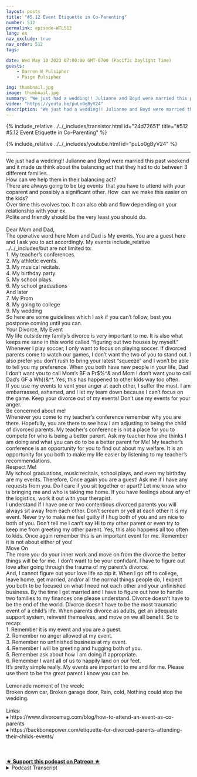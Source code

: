 ```yaml
---
layout: posts
title: "#5.12 Event Etiquette in Co-Parenting"
number: 512
permalink: episode-WTL512
lang: en
nav_exclude: true
nav_order: 512
tags:

date: Wed May 10 2023 07:00:00 GMT-0700 (Pacific Daylight Time)
guests:
    - Darren W Pulsipher
    - Paige Pulsipher

img: thumbnail.jpg
image: thumbnail.jpg
summary: "We just had a wedding!! Julianne and Boyd were married this past weekend and it made us think about the balancing act that they had to do between 3 different families. How can we help them in their balancing act? There are always going to be big events  that you have to attend with your coparent and possibly a significant other. How  can we make this easier on the kids?Over time this evolves too. It can also ebb and flow depending on your relationship with your ex.Polite and friendly should be the very least you should do. Dear Mom and Dad,The operative word here Mom and Dad is My events. You are a guest here and I ask you to act accordingly. My events include_relative ../../_includes/but are not limited to:1. My teacher’s conferences.2. My athletic events.3. My musical recitals.4. My birthday party.5. My school plays.6. My school graduationsAnd later7. My Prom8. My going to college9. My weddingSo here are some guidelines which I ask if you can’t follow, best you postpone coming until you can.Your Divorce, My EventMy life outside my family’s divorce is very important to me. It is also what keeps me sane in this world called “figuring out two houses by myself.” Whenever I play soccer, I only want to focus on playing soccer. If divorced parents come to watch our games, I don’t want the two of you to stand out. I also prefer you don’t rush to bring your latest “squeeze” and I won’t be able to tell you my preference. When you both have new people in your life, Dad I don’t want you to call Mom’s BF a Pr$%^& and Mom I don’t want you to call Dad’s GF a Wh)(&^*. Yes, this has happened to other kids way too often.If you use my events to vent your anger at each other, I suffer the most. I am embarrassed, ashamed, and I let my team down because I can’t focus on the game. Keep your divorce out of my events! Don’t use my events for your anger.Be concerned about me!Whenever you come to my teacher’s conference remember why you are there. Hopefully, you are there to see how I am adjusting to being the child of divorced parents. My teacher’s conference is not a place for you to compete for who is being a better parent. Ask my teacher how she thinks I am doing and what you can do to be a better parent for Me! My teacher’s conference is an opportunity for you to find out about my welfare. It is an opportunity for you both to make my life easier by listening to my teacher’s recommendations.Respect Me!My school graduations, music recitals, school plays, and even my birthday are my events. Therefore, Once again you are a guest! Ask me if I have any requests from you. Do I care if you sit together or apart? Let me know who is bringing me and who is taking me home. If you have feelings about any of the logistics, work it out with your therapist.I understand if I have one or two contentious divorced parents you will always sit away from each other. Don’t scream or yell at each other it is my event. Never try to make me feel guilty if I hug both of you and am nice to both of you. Don’t tell me I can’t say Hi to my other parent or even try to keep me from greeting my other parent. Yes, this also happens all too often to kids. Once again remember this is an important event for me. Remember it is not about either of you!Move OnThe more you do your inner work and move on from the divorce the better things will be for me. I don’t want to be your confidant. I have to figure out love after going through the trauma of my parent’s divorce.And, I cannot figure out your love life so zip it. When I go off to college, leave home, get married, and/or all the normal things people do, I expect you both to be focused on what I need not each other and your unfinished business. By the time I get married and I have to figure out how to handle two families to my finances one please understand. Divorce doesn’t have to be the end of the world. Divorce doesn’t have to be the most traumatic event of a child’s life. When parents divorce as adults, get an adequate support system, reinvent themselves, and move on we all benefit. So to recap:1. Remember it is my event and you are a guest.2. Remember no anger allowed at my event.3. Remember no unfinished business at my event.4. Remember I will be greeting and hugging both of you.5. Remember ask about how I am doing if appropriate.6. Remember I want all of us to happily land on our feet.It’s pretty simple really. My events are important to me and for me. Please use them to be the great parent I know you can be.Lemonade moment of the week:Broken down car, Broken garage door, Rain, cold, Nothing could stop the wedding.Links:⦁ https://www.divorcemag.com/blog/how-to-attend-an-event-as-co-parents⦁ https://backbonepower.com/etiquette-for-divorced-parents-attending-their-childs-events/"
video: "https://youtu.be/puLo0gByV24"
description: "We just had a wedding!! Julianne and Boyd were married this past weekend and it made us think about the balancing act that they had to do between 3 different families. How can we help them in their balancing act? There are always going to be big events  that you have to attend with your coparent and possibly a significant other. How  can we make this easier on the kids?Over time this evolves too. It can also ebb and flow depending on your relationship with your ex.Polite and friendly should be the very least you should do. Dear Mom and Dad,The operative word here Mom and Dad is My events. You are a guest here and I ask you to act accordingly. My events include_relative ../../_includes/but are not limited to:1. My teacher’s conferences.2. My athletic events.3. My musical recitals.4. My birthday party.5. My school plays.6. My school graduationsAnd later7. My Prom8. My going to college9. My weddingSo here are some guidelines which I ask if you can’t follow, best you postpone coming until you can.Your Divorce, My EventMy life outside my family’s divorce is very important to me. It is also what keeps me sane in this world called “figuring out two houses by myself.” Whenever I play soccer, I only want to focus on playing soccer. If divorced parents come to watch our games, I don’t want the two of you to stand out. I also prefer you don’t rush to bring your latest “squeeze” and I won’t be able to tell you my preference. When you both have new people in your life, Dad I don’t want you to call Mom’s BF a Pr$%^& and Mom I don’t want you to call Dad’s GF a Wh)(&^*. Yes, this has happened to other kids way too often.If you use my events to vent your anger at each other, I suffer the most. I am embarrassed, ashamed, and I let my team down because I can’t focus on the game. Keep your divorce out of my events! Don’t use my events for your anger.Be concerned about me!Whenever you come to my teacher’s conference remember why you are there. Hopefully, you are there to see how I am adjusting to being the child of divorced parents. My teacher’s conference is not a place for you to compete for who is being a better parent. Ask my teacher how she thinks I am doing and what you can do to be a better parent for Me! My teacher’s conference is an opportunity for you to find out about my welfare. It is an opportunity for you both to make my life easier by listening to my teacher’s recommendations.Respect Me!My school graduations, music recitals, school plays, and even my birthday are my events. Therefore, Once again you are a guest! Ask me if I have any requests from you. Do I care if you sit together or apart? Let me know who is bringing me and who is taking me home. If you have feelings about any of the logistics, work it out with your therapist.I understand if I have one or two contentious divorced parents you will always sit away from each other. Don’t scream or yell at each other it is my event. Never try to make me feel guilty if I hug both of you and am nice to both of you. Don’t tell me I can’t say Hi to my other parent or even try to keep me from greeting my other parent. Yes, this also happens all too often to kids. Once again remember this is an important event for me. Remember it is not about either of you!Move OnThe more you do your inner work and move on from the divorce the better things will be for me. I don’t want to be your confidant. I have to figure out love after going through the trauma of my parent’s divorce.And, I cannot figure out your love life so zip it. When I go off to college, leave home, get married, and/or all the normal things people do, I expect you both to be focused on what I need not each other and your unfinished business. By the time I get married and I have to figure out how to handle two families to my finances one please understand. Divorce doesn’t have to be the end of the world. Divorce doesn’t have to be the most traumatic event of a child’s life. When parents divorce as adults, get an adequate support system, reinvent themselves, and move on we all benefit. So to recap:1. Remember it is my event and you are a guest.2. Remember no anger allowed at my event.3. Remember no unfinished business at my event.4. Remember I will be greeting and hugging both of you.5. Remember ask about how I am doing if appropriate.6. Remember I want all of us to happily land on our feet.It’s pretty simple really. My events are important to me and for me. Please use them to be the great parent I know you can be.Lemonade moment of the week:Broken down car, Broken garage door, Rain, cold, Nothing could stop the wedding.Links:⦁ https://www.divorcemag.com/blog/how-to-attend-an-event-as-co-parents⦁ https://backbonepower.com/etiquette-for-divorced-parents-attending-their-childs-events/"
---
```


<div>
{% include_relative ../../_includes/transistor.html id="24d72651" title="#512 #5.12 Event Etiquette in Co-Parenting" %}

{% include_relative ../../_includes/youtube.html id="puLo0gByV24" %}
</div>

---

<html><head></head><body><div>We just had a wedding!! Julianne and Boyd were married this past weekend and it made us think about the balancing act that they had to do between 3 different families.&nbsp;<br>How can we help them in their balancing act?&nbsp;<br>There are always going to be big events&nbsp; that you have to attend with your coparent and possibly a significant other. How&nbsp; can we make this easier on the kids?<br>Over time this evolves too. It can also ebb and flow depending on your relationship with your ex.<br>Polite and friendly should be the very least you should do.&nbsp;<br><br>Dear Mom and Dad,<br>The operative word here Mom and Dad is My events. You are a guest here and I ask you to act accordingly. My events include_relative ../../_includes/but are not limited to:<br>1. My teacher’s conferences.<br>2. My athletic events.<br>3. My musical recitals.<br>4. My birthday party.<br>5. My school plays.<br>6. My school graduations<br>And later<br>7. My Prom<br>8. My going to college<br>9. My wedding<br>So here are some guidelines which I ask if you can’t follow, best you postpone coming until you can.<br>Your Divorce, My Event<br>My life outside my family’s divorce is very important to me. It is also what keeps me sane in this world called “figuring out two houses by myself.” Whenever I play soccer, I only want to focus on playing soccer. If divorced parents come to watch our games, I don’t want the two of you to stand out. I also prefer you don’t rush to bring your latest “squeeze” and I won’t be able to tell you my preference. When you both have new people in your life, Dad I don’t want you to call Mom’s BF a Pr$%^&amp; and Mom I don’t want you to call Dad’s GF a Wh)(&amp;^*. Yes, this has happened to other kids way too often.<br>If you use my events to vent your anger at each other, I suffer the most. I am embarrassed, ashamed, and I let my team down because I can’t focus on the game. Keep your divorce out of my events! Don’t use my events for your anger.<br>Be concerned about me!<br>Whenever you come to my teacher’s conference remember why you are there. Hopefully, you are there to see how I am adjusting to being the child of divorced parents. My teacher’s conference is not a place for you to compete for who is being a better parent. Ask my teacher how she thinks I am doing and what you can do to be a better parent for Me! My teacher’s conference is an opportunity for you to find out about my welfare. It is an opportunity for you both to make my life easier by listening to my teacher’s recommendations.<br>Respect Me!<br>My school graduations, music recitals, school plays, and even my birthday are my events. Therefore, Once again you are a guest! Ask me if I have any requests from you. Do I care if you sit together or apart? Let me know who is bringing me and who is taking me home. If you have feelings about any of the logistics, work it out with your therapist.<br>I understand if I have one or two contentious divorced parents you will always sit away from each other. Don’t scream or yell at each other it is my event. Never try to make me feel guilty if I hug both of you and am nice to both of you. Don’t tell me I can’t say Hi to my other parent or even try to keep me from greeting my other parent. Yes, this also happens all too often to kids. Once again remember this is an important event for me. Remember it is not about either of you!<br>Move On<br>The more you do your inner work and move on from the divorce the better things will be for me. I don’t want to be your confidant. I have to figure out love after going through the trauma of my parent’s divorce.<br>And, I cannot figure out your love life so zip it. When I go off to college, leave home, get married, and/or all the normal things people do, I expect you both to be focused on what I need not each other and your unfinished business. By the time I get married and I have to figure out how to handle two families to my finances one please understand. Divorce doesn’t have to be the end of the world. Divorce doesn’t have to be the most traumatic event of a child’s life. When parents divorce as adults, get an adequate support system, reinvent themselves, and move on we all benefit. So to recap:<br>1. Remember it is my event and you are a guest.<br>2. Remember no anger allowed at my event.<br>3. Remember no unfinished business at my event.<br>4. Remember I will be greeting and hugging both of you.<br>5. Remember ask about how I am doing if appropriate.<br>6. Remember I want all of us to happily land on our feet.<br>It’s pretty simple really. My events are important to me and for me. Please use them to be the great parent I know you can be.<br><br>Lemonade moment of the week:<br>Broken down car, Broken garage door, Rain, cold, Nothing could stop the wedding.<br><br>Links:<br>⦁ https://www.divorcemag.com/blog/how-to-attend-an-event-as-co-parents<br>⦁ https://backbonepower.com/etiquette-for-divorced-parents-attending-their-childs-events/<br><br><br><br></div>
<strong>
  <a href="https://www.patreon.com/wheresthelemonade" target="_donate" rel="payment" title="★ Support this podcast on Patreon ★">★ Support this podcast on Patreon ★</a>
</strong></body></html>

<details>
<summary> Podcast Transcript </summary>

<p>﻿1</p>
<p>Hello, this is.</p>
<p>Darren and this is. Paige.</p>
<p>And this is.</p>
<p>Where we talk aboutwhat happens when life through you lemons.</p>
<p>You make some lemonade.</p>
<p>Meaning some weeks it's lemons.</p>
<p>Yes, some weeks it's just lemons.</p>
<p>Yeah.</p>
<p>On today's episode.</p>
<p>Event Etiquette for co-parenting.</p>
<p>We just had a great wedding.</p>
<p>You sure did.</p>
<p>Julianne and Boyd got married.</p>
<p>Just what to watch today.</p>
<p>I've lost track of time.</p>
<p>List last week.</p>
<p>Saturday, Sunday,</p>
<p>May three, a couple of days ago.</p>
<p>So it's been a whirlwind.</p>
<p>All thosethat have been listening to podcasts,knowing we've missed a couple of weeks,that had a lot to do with metraveling a little bitand also getting ready for the wedding.</p>
<p>It's been very busy around the house.</p>
<p>Yeah, it's been busy and a good busy, butyeah, trying to get everything ready andand do things around the houseand get ready for the wedding.</p>
<p>So it's been fun.</p>
<p>I can't think of any bigger eventthat a parentin a co-parenting situationhas to deal with than probably a wedding.</p>
<p>When you say that.</p>
<p>Yes, it is a lot.</p>
<p>And if you don't have a good workingrelationship with your ex.</p>
<p>Yeah, that I just.</p>
<p>I can't even. Imagine.</p>
<p>I can't even imagine how challengingthat would befor the child.</p>
<p>For the child.</p>
<p>Right. Like, I'mnot even thinking about the adults.</p>
<p>Like, oh, how hard it must be for theadults, for the child trying to navigatea contentious relationshipbetween your two parentsand trying to get marriedand all that would be very.</p>
<p>Very that would be very hard.</p>
<p>Like who pays for what?</p>
<p>Yes. Whose house is, you know.</p>
<p>Which venue is it going to be?</p>
<p>Where is it going to be?</p>
<p>I would think that most kidswould just say,</p>
<p>I'm just going to get marriedas far away from both parents as possible.</p>
<p>No one's invited.</p>
<p>But that was not the case for us.</p>
<p>It was not Julianne and Boyd were a dreamactually to work with for the wedding.</p>
<p>And they did such a good job at balancingthree families this past weekbecause Boyd's family came into towna week before the wedding.</p>
<p>So they had three familiesthat they were trying to make timefor spend time with whilestill getting ready for the wedding.</p>
<p>I mean, they they had a big balancing act.</p>
<p>Yeah.</p>
<p>And I thought they</p>
<p>I thought they did a good job.</p>
<p>In fact, we just talked to themand they're not on their honeymoon.</p>
<p>They're doing a staycationfor their honeymoon.</p>
<p>So we talked to them on their drive back.</p>
<p>Yeah, that sounds weirdthat our kids just got marriedthree days ago and are talking to them.</p>
<p>We're not controllingweird helicopter parents.</p>
<p>They're in the car.</p>
<p>Drive just a little bit, I promise.</p>
<p>I was thinking thatwhen you were just on the phone with thembecause you were just seeinghow the drive was going.</p>
<p>I'm like, This is so weirdthat we're talking to them.</p>
<p>That's a 910 of the drive.</p>
<p>Yeah, No, but I'm just saying,because they're not doing a traditionalthey did not take a honeymoon yet.</p>
<p>They stayedtwo nights here, which we still saw themboth days.</p>
<p>That was a little weird. Yeah.</p>
<p>So they went to,they spent the night in hoteland then came backand we opened presents and had lunch.</p>
<p>And then they spentthe night at the hotel.</p>
<p>And then they came back to seeeverybody again before they took off.</p>
<p>Yeah.</p>
<p>So not a typical situation?</p>
<p>No, it wasn't.</p>
<p>But I understand they were trying to.</p>
<p>A family's far awayfrom where they're, they're movingso they're trying to see everyonebefore they go back up to school. Yes.</p>
<p>And they're going to have a a honeymoonstaycation because there's a lot of tripsthat they have coming upin the next few months that.</p>
<p>So, you know, there's only so much moneyto go around for trips.</p>
<p>Yeah, that is true.</p>
<p>And there was someso when we were looking at the wedding,there is always awkwardnesswhen you have blended familiesand co-parenting and these big events likewhat is the etiquette on thisand what and what about this?</p>
<p>And, and there's always some time,some miscommunicationor there's lots of landmines,</p>
<p>I guess is the right word to say, right?</p>
<p>Yeah, Yeah, for sure.</p>
<p>For sure.</p>
<p>I mean, there's a lot going onwith a weddingand there's like, you know,you make a big checklist, right?</p>
<p>And you've got to figure out,you know, as the childthat's getting married,you're figuring outif your parents haven't talkedand divided things up, then the childhas to help divide things up or,you know, it's all it's a lot.</p>
<p>It's a lot to handle it.</p>
<p>But you know what?</p>
<p>I think it went off pretty smooth.</p>
<p>Yeah.</p>
<p>Yeah, I think so, too.</p>
<p>I think things got divided, right?</p>
<p>Kind of right upfront of who was doing whatand who was paying for what.</p>
<p>Kind of got divided fairly quickly.</p>
<p>Yeah.</p>
<p>In our situation and.</p>
<p>Through just a couple small, minor.</p>
<p>Oh, I thought you were going to do that.</p>
<p>Oh, I was going to do that.</p>
<p>No problem. It resolved itself.</p>
<p>But that's very different for for those ofyou that are in a traditional family,non blended family,and you're parenting in the same house,there's a lot of communicationthat just happens naturallywhen you're in co-parenting.</p>
<p>That communication doesn't happenlike it used to.</p>
<p>So there's there's a lot of thingsthat can be missed.</p>
<p>Absolutely.</p>
<p>And some things,you know, at the very last second.</p>
<p>So it'll be like what's happeningwith this?</p>
<p>And we're looking at each other going.</p>
<p>I don't know. I don't. Know.</p>
<p>Aren't you the groom's?</p>
<p>Aren't you the bride's father?</p>
<p>Yeah, Yeah.</p>
<p>We're like, I don't know.</p>
<p>We did not get the memo on that one.</p>
<p>And then, you know, then people are like,</p>
<p>Oh, I'm sorry. It's.</p>
<p>It's just,you know, like I said, it's a lot.</p>
<p>It's a lot going on. And I just.</p>
<p>I just continually wanted to be like,how can we make this easierfor the bride and groom?</p>
<p>Because they were they're trying so hardto balance everyone and everything.</p>
<p>And I just kept saying,</p>
<p>How can we make this easier?</p>
<p>How can we make this easier?</p>
<p>Right? It's already a stressful time.</p>
<p>A wedding is a stressful timeand a lot going on.</p>
<p>And I just wanted it to make it easierfor them.</p>
<p>Well, and it's interesting because we saidwe got to do a podcast aboutour experienceand the things that we thought went welland the things thatmaybe we could have communicated betteror or come up with a different strategy.</p>
<p>Until you started reading articles on thisand you found this incrediblelittle articlethat I thought was pretty done pretty.</p>
<p>Well, Yeah, it's done really well.</p>
<p>Yeah, it's called my it's like,almost like it's a letter.</p>
<p>It says, Dear Mom and Dad.</p>
<p>And but the letter is titled My Eventsand yeah.</p>
<p>So it's just it's the perspectivefrom a child of divorced parents.</p>
<p>And it was it was interesting wasn't it.</p>
<p>And we kind of when you read it to me,we kind of laughed a little bitbecause, oh, we mess this up so bad.</p>
<p>Yeah, sometimes. Right.</p>
<p>Other times you said, Ohyeah, we actually did pretty good on that.</p>
<p>Well, and over time.</p>
<p>You get better. Things evolve, right?</p>
<p>It and it can ebb and flow dependingon your relationship with your exand depending on where that stands.</p>
<p>So you know what I mean?</p>
<p>Like it's an ebb and flow.</p>
<p>Like sometimes you're like, Wow, okay, weyou know,we handled that event really welland then a couple of months later,you're like, Whoa, what?</p>
<p>You know, I don't know what just happenedthere, but we did not handle that well.</p>
<p>Right?</p>
<p>So it's but as as the yearsgo on, you get much better at it.</p>
<p>And I think no matterwhat at your kids event,no matter what even is a weddingor a birthday or a graduation, a.</p>
<p>Sport of a.</p>
<p>Sport of a school event, at the very leastyou're youshould be polite and friendlyat the very least.</p>
<p>So even if you're you're likelooking at your ex going,</p>
<p>I don't want to look at you.</p>
<p>I don't want to talk to you.</p>
<p>I can't stand you. It's not about you.</p>
<p>It is not about you.</p>
<p>So at the very least, you have to be.</p>
<p>You have to be.</p>
<p>I'm telling you, I'm telling you,you have to be polite and friendly.</p>
<p>Well, it's not just the co parents eitherin especially in eventsthat are big events like a wedding.</p>
<p>You've got extendedfamily there, too. Yes.</p>
<p>And you may have to sit downwith some of your siblings or your parentsor aunts and uncles and say, be nice. Yes.</p>
<p>Or you may have to say,you know what, it just be cordialor whatever the case may be.</p>
<p>Yeah. Remember, it's not about you.</p>
<p>It's about your child's event.</p>
<p>That's right.</p>
<p>Don't be selfish to me.</p>
<p>That's very selfish.</p>
<p>If you're making it about youand your feelings.</p>
<p>It's not.</p>
<p>It's not about you in your face.</p>
<p>It's about your child and their dayor their event and their feelings.</p>
<p>Know I can't think of a better gift.</p>
<p>You can give your childat their wedding too,to just be polite and nice and show unityin this joyous occasionthat you're having with your kid.</p>
<p>Absolutely.</p>
<p>All right. Hey,let's talk about the article.</p>
<p>I love the way it was phrased.</p>
<p>Dear mom and dad,these are my events, right?</p>
<p>I love it.</p>
<p>Yeah.</p>
<p>It says you are a guest hereand I ask you to act accordingly.</p>
<p>My events include_relative ../../_includes/but are not limited to.</p>
<p>All right, this is good. Yes.</p>
<p>My teachers conferences.</p>
<p>I never would have thoughtthat as an event. Right.</p>
<p>My athletic events, my musical recitals,my birthday parties, my schoolplays, my school graduations, and latermy prom, my going to college, my wedding.</p>
<p>We had all these.</p>
<p>We have had every singleone of these happen. Yes.</p>
<p>And which one do you thinkwe botched the most at first?</p>
<p>Oh, well.</p>
<p>I'd say the teacher conferences.</p>
<p>I wasn't at those.</p>
<p>But you were at those, like I.</p>
<p>That's right. Right.</p>
<p>As a you don't usually typicallyas a significant other or a spouse of.</p>
<p>Or a stepmom.</p>
<p>You tell me that you would notgo to conferences like you.</p>
<p>You don't need ten people in the room.</p>
<p>You just let mom and dad handle that.</p>
<p>So, yeah, those those weresome challenging times in the beginning.</p>
<p>When you were. Especially when your kidsare having problems.</p>
<p>Yeah.</p>
<p>And remember,your child is just gone througha very traumatic experience in their life.</p>
<p>Their parents have split up a lot of timeswhen it first happens, they areprobably going to have some issuesat school, parent teacher conferences.</p>
<p>The teacher is going to tell you, Hey,</p>
<p>Johnny seems a little bit moreintrovertedor maybe he's acting out in class,whatever the case may be.</p>
<p>This is not the time to get defensive.</p>
<p>Yes, I think that can definitely happen,especially in the beginning.</p>
<p>Right, when the feelings are still raw.</p>
<p>Yeah. And that happened.</p>
<p>That happened with me. Yeah, absolutely.</p>
<p>Yeah. You become defensive.</p>
<p>I it wasn't me.</p>
<p>That was my fault. Not at my house.</p>
<p>Oh, he acts out when he's with his momand going from his mom to to school.</p>
<p>Never from my. Never.</p>
<p>Yeah.</p>
<p>Everything in our house, it's beautiful.</p>
<p>Yeah. Yeah. So, yes, I think you're right.</p>
<p>I think there's a lot of defensivenessin the beginning.</p>
<p>Right? Yeah. Yeah.</p>
<p>And you're and once again,you're making that about yourselfand not about your child.</p>
<p>When you're sitting theredefending your right,how you're handling things,that is making it about you.</p>
<p>Right.</p>
<p>Instead of focusing on the child.</p>
<p>Well, and that's the first pointthat it says in the letteris, hey, it's your divorce,but it's my event.</p>
<p>And this is from the kid'sperspective, right?</p>
<p>Yes. So okay, so let's read this first.</p>
<p>I like this.</p>
<p>So it says my life outside my family'sdivorce is very important to me.</p>
<p>It is also what keeps mesane in the worldcalled figuring out two houses by myself.</p>
<p>Whenever I play soccer,</p>
<p>I only want to focus on playing soccer.</p>
<p>If two divorced parentswant to come watch our games,</p>
<p>I don't want the two of you to stand out.</p>
<p>I also, before you, don't rushto bring your latest squeeze and</p>
<p>I won't be able to tell you my preferencewhen you both have new peoplein your life.</p>
<p>Dad, I don't want you to call Mom'sboyfriend a whatever any. Boy.</p>
<p>And Mom, I don't want you to call Dad'sgirlfriend blankety blank. Yes.</p>
<p>This has happened to other kidsway too often.</p>
<p>If you use my events to vent your angerat each other, I suffer the most.</p>
<p>I'm embarrassed, ashamed,and I let my team downbecause I can't focus on the game.</p>
<p>Keep your divorce out of my events.</p>
<p>Don't use my events.</p>
<p>For your anger.</p>
<p>So true. Wow. Like I.</p>
<p>I want to, like, publish.</p>
<p>I wish every divorce familycould read this.</p>
<p>And because it's just.</p>
<p>It's from the kids perspective, right?</p>
<p>Like, stop making things about youand think about me.</p>
<p>Right?</p>
<p>And yeah, and I can hear it already.</p>
<p>Some parents. What?</p>
<p>I was thinking about youwhen I brought my new squeeze.</p>
<p>Because this is going to be your new daddyor your new mommy andyou need to like them,and then they need to attend your things,right?</p>
<p>No, they don't. Yes.</p>
<p>And they don'twant you to come to their eventand see the two of you arguing. Right.</p>
<p>You and your ex.</p>
<p>The kids do not want to see that.</p>
<p>Like keep that out of the know.</p>
<p>Doesn't mean that you need to sit togetherat the sporting event.</p>
<p>You know what?</p>
<p>So I read a different articleand it said ifif you have gotten to that point,absolutely you should sit together.</p>
<p>They said there's nothing better for a kidthan to look out and seemom and dad sitting together.</p>
<p>That's not giving the kida false sense of mom and dadare going to get back together. No, no,</p>
<p>I don't think so.</p>
<p>I don't think so. I think it'smy life has youknow, a bomb has been set off in my life.</p>
<p>And look,at least some things can still be good.</p>
<p>And the two people that I love the most,right.</p>
<p>Can sit around and highfive each other at my game or right now.</p>
<p>Now, not everybody can do that.</p>
<p>We're not saying that everybodyshould do that and not everybody.</p>
<p>In high five each other</p>
<p>With a grimace on your facefor your high five.</p>
<p>You did, but Johnny. Yes.</p>
<p>So you don't have to sit together.</p>
<p>That's ideal.</p>
<p>Like literally that would bethe ideal situation that you sit together.</p>
<p>I would say that's probablynot going to happen most of the time.</p>
<p>That's what I'm going to say.</p>
<p>What do you think?</p>
<p>I would say? Especially at the beginning.</p>
<p>Yeah, especially the beginning.</p>
<p>But So sit apart. That's fine.</p>
<p>That's fine. Sit apart. And.</p>
<p>But don't. Don't be mad at your child.</p>
<p>If they go hug mom firstor thing, you'll have Dad first.</p>
<p>Don't, don't place any guilt or shamethere.</p>
<p>And also and we've done this.</p>
<p>This is one thingthat we actually did the beginning.</p>
<p>If we took the child to the event,then we made surethat after the event, if they cameand hugged us first and said, How do I do?</p>
<p>We say, Great, now go hug your mom.</p>
<p>Yeah, we made sure.</p>
<p>We made sure to say goodbyeto the other parent,make sure to acknowledgethe other parent. Right.</p>
<p>That's that, to me is very importantbecause it shows unity and it showsyour child that there are other parent,which is half of them matters, right?</p>
<p>Definitely.</p>
<p>Definitely.</p>
<p>All right. Read the next. Okay.</p>
<p>The next one, Be concerned about mewheneveryou come to my teacher's conference.</p>
<p>Remember why you are there.</p>
<p>All right. I'm big guilty of this one.</p>
<p>Yeah.</p>
<p>Hopefullyyou're there to see how I'm adjustingto being the child of divorced parents.</p>
<p>My teachers conference is not a placefor you to compete.</p>
<p>For whom is being the better parent.</p>
<p>Guilty.</p>
<p>I here asked my teacherhow she thinks I am doingand what you can do betteras a parent for me,my teachersconference is an opportunity tofor you to find out about my welfare.</p>
<p>It's an opportunity for youboth to make my life easierby listening to my teachersrecommendations.</p>
<p>I love this because I think a lot of timesthe teacher conferences are an opportunityfor exes to go,</p>
<p>Well, if you were to do thisand if you were to join.</p>
<p>Us always late on Monday. Yes.</p>
<p>Johnny's always at your house on Monday.</p>
<p>Yeah.</p>
<p>I think that that.</p>
<p>Homework is never done on Fridaysbecause Johnny's at daddy's house.</p>
<p>Yeah, I've, I've,</p>
<p>I've participated in that myself.</p>
<p>Right.</p>
<p>And I've seen that too.</p>
<p>Yes. The blame game and the pointing.</p>
<p>And that's when sometimesyou do have to work those things out.</p>
<p>And sometimes there is a parentthat's better at getting things doneand getting homework doneand turned in better than.</p>
<p>And sometimesone parent is better at getting the kidto school on time than another.</p>
<p>That is just true.</p>
<p>But in your if in a traditional family,that's true too, right?</p>
<p>Like those things are going to happen.</p>
<p>You have different personalities.</p>
<p>Well, and we've even worked that out like,yeah, I'm better at math homeworkthan my exand she's better at English homework.</p>
<p>So if the kids had math problems,they would actually come over,</p>
<p>Even if it wasn't my night to say,</p>
<p>Dad needs to tutor you in math to helpyou understand this stuff,you got to be flexible.</p>
<p>Remember, it's about the children.</p>
<p>About the child. Yeah.</p>
<p>So these. Things.</p>
<p>So I like to say that your parentteacher conference focus on the child,what is importantand what is going on with the childis don't be sitting therethinking the whole time,because I understandyou're going to be sitting therelooking at your exthe whole time going, Oh.</p>
<p>You know, and you're thinking, okay,she just said this.</p>
<p>You say this right?</p>
<p>Or he just said, Oh,</p>
<p>I'm going to counter with this. Yep.</p>
<p>No, stop it.</p>
<p>Listen to the teachertalk about your child.</p>
<p>And if you're sayingyou're not doing that.</p>
<p>Maybe you aren't.</p>
<p>Now, when you're first divorced,of course.</p>
<p>You know everybody.</p>
<p>I don't know. Everybody.</p>
<p>Come on.</p>
<p>You don't know everybody.</p>
<p>I don't. You don't know everybody.</p>
<p>You don't. But.</p>
<p>But I know.</p>
<p>I know. I'm not alone.</p>
<p>No, of course you're not alone.</p>
<p>But we don't.</p>
<p>Every situation is different.</p>
<p>But we know that a good portion,when you first get married,there is bitterness and there isconflict.</p>
<p>Yeah, right.</p>
<p>And you are sitting there with each othergoing all.</p>
<p>Round. Or so.</p>
<p>Yeah, you're right.</p>
<p>You're planning your next,you know, your next jaband the other parentand that's not focusing on the child.</p>
<p>So we're helping you.</p>
<p>We're helping you speed the processalong of messing up your child.</p>
<p>Like, let's.</p>
<p>Just skip.</p>
<p>The whole, you know, the first yearversus second year.</p>
<p>It's you can just do so much damageto your child.</p>
<p>You know, it's interestingbecause I can see where people would beusing teacher conferencesas like a therapy session.</p>
<p>Oh, gosh,the poor teachers. The poor teacher.</p>
<p>I feel bad for you. Guysand the poor teachers.</p>
<p>Oh, okay. The next one respect me.</p>
<p>My school graduations, musicrecitals, school plays,and even my birthdays are my events.</p>
<p>Therefore, once again, you are a guest.</p>
<p>Ask me if I have any requests from you.</p>
<p>Do I care if you sit together or apart?</p>
<p>Let me know who is bringing meand who is taking me home.</p>
<p>If you have feelingsabout any of the other logistics,work it out with your therapist.</p>
<p>I love that.</p>
<p>I understand.</p>
<p>If I have one or two contentiousdivorced parents,you will always sit away from each other.</p>
<p>Fine.</p>
<p>Don't scream or yell at each other.</p>
<p>It is my event.</p>
<p>Never try to make me feel guiltyif I hug both of you.</p>
<p>And I'm nice to both of you.</p>
<p>Don't tell me</p>
<p>I can't say hi to my other parentor even try to keep mefrom greeting my other parent.</p>
<p>Yes, This also happensall too often to kids.</p>
<p>Once again, remember,this is an important event for me.</p>
<p>Remember, it is not about either of you.</p>
<p>So guess what?</p>
<p>You are going to have all of these thingswe just married that we justmentioned, school graduations, musicrecitals, school plays, all those things.</p>
<p>Right before birth, you're going to haveall of thesethings come up several times a year.</p>
<p>You're going to have these things come up.</p>
<p>And once again, it's about the child.</p>
<p>It's not about you.</p>
<p>Well, this could get tricky sometimes.</p>
<p>What if, like, for us,we always have a tradition after musicrecital to go to ice cream afterwards?</p>
<p>Yeah, we've always done that, right?</p>
<p>We've done it for years.</p>
<p>But what if we don't have the kidswhen we have?</p>
<p>We just went to a music recitaland they look at us and say,</p>
<p>Now this hasn't happened to us. Yeah.</p>
<p>But they look at us and say,</p>
<p>Are we going ice cream?</p>
<p>But they're not on our time, rightduring that time.</p>
<p>Yeah.</p>
<p>I mean, our kids knowthat we won't be getting ice creambecause they're not with us.</p>
<p>Yeah, but.</p>
<p>Yeah.</p>
<p>Little kids would have a hard. Right?</p>
<p>Yes. Yes. Yeah.</p>
<p>So in those situations, it'sbest to talk to the two.</p>
<p>Your ex, the co-parent about the traditionand invite themor have them do that tradition with them.</p>
<p>Right.</p>
<p>So that they're not missing outbecause it is about them, not about you.</p>
<p>Well, and you have your spouse.</p>
<p>And one thing you have to remembersometimeswith the inviting, like you said,maybe invite them to get ice cream,</p>
<p>That might be</p>
<p>I don't think the kids alwayseven if you think that you can do thatand be polite and friendly,</p>
<p>I don't think the kids always want thatunless you have an amazing relationshipwith each other.</p>
<p>I think it's awkward for the kids.</p>
<p>So but like I said, on here, set on here,ask me.</p>
<p>Right? It said on here.</p>
<p>Ask me,do I care if you sit together or apart?</p>
<p>Let me ask me.</p>
<p>Ask the child and you know,do you want mom, you know,do you want mom and stepdadto come to our ice cream with us?</p>
<p>Ask them.</p>
<p>And they might say yes.</p>
<p>And they might say, You know what?</p>
<p>No, I'll do that tomorrow night with them,or I'll do thatthe next time I'm with them.</p>
<p>And if they say yes, then suck it up,</p>
<p>Suck it up and just be like, okay,this is what they want.</p>
<p>But yeah,</p>
<p>I think especially as the kids get older,when they're younger, they don'tthey don't catch onto all of the tension in the room,but when they're older, they absolutelyfeel all the tension in the room.</p>
<p>So they as they get older,they don't want you in the same roomfor some events because they feel.</p>
<p>If there's still tension there, of course.</p>
<p>They're like, you know what?</p>
<p>We'll just have to celebrate itand that's fine.</p>
<p>Okay. The next section is move on.</p>
<p>This reminder.</p>
<p>It made me want to sing Let it Go.</p>
<p>Yeah. Right. Yeah.</p>
<p>And the more you do with your inner workand move on from the divorce,the better things will be for methat I don't want to be your confidant.</p>
<p>That is so important.</p>
<p>Do not let your kid be your therapist.</p>
<p>No. Yeah.</p>
<p>You have to figure out loveafter going through trauma of my parent.</p>
<p>Yeah.</p>
<p>The kids are trying to figure out whatlove is after after a traumatic divorce.</p>
<p>Know so. So.</p>
<p>Yeah,</p>
<p>I like what they said there. Move on.</p>
<p>And like what you said, don't.</p>
<p>Don't use your childas a confidant. Right.</p>
<p>Did you see your dad's new girlfriend?</p>
<p>What a hussy.</p>
<p>Right. A word, Hussy, hussy.</p>
<p>I think so. Yeah.</p>
<p>That's an old word. Yeah.</p>
<p>I'm aging myself. Yeah, Yeah.</p>
<p>And then it says when I go off to college,leave home, get married,all the normal things people do.</p>
<p>I expect you both to be focused onwhat I need, not each other.</p>
<p>And you're unfinished business.</p>
<p>By the time I get marriedand I have to figure out how to handletwo familiesto my fiance's one, please understand.</p>
<p>So we justwent through this right nowand had her two familiesand boy, had his one, his great family.</p>
<p>And they were trying to balance all three.</p>
<p>And Iyou know, my heart kind of broke for themthat they're trying to divide timebetween all three.</p>
<p>And I thought they did a really good.</p>
<p>They did a really good job.</p>
<p>And, you know, if we talk to themand ask them how stressful that was,</p>
<p>I bet they would say it was</p>
<p>It was stressful.</p>
<p>Yeah, they did a really good job.</p>
<p>So, I mean, I hope we we made thingsas easy as possible as we could for them.</p>
<p>I didn't want them to feel likethey had to spend,you know, every minute with usbecause we knew that they werewere being pulled when she you know,she had friends that came into townand cousins and bridesmaids.</p>
<p>And I mean, she had so much going onthat,</p>
<p>Yeah, we were trying to be supportive.</p>
<p>Who was it?</p>
<p>One of her friends said,</p>
<p>I am glad I got married during COVID.</p>
<p>Yeah, we could. Yeah. Yeah.</p>
<p>All the moving partsthat go into a normal wedding.</p>
<p>Yeah.</p>
<p>So I would also say, okay, I like this.</p>
<p>It says.</p>
<p>So to recap.</p>
<p>All right, here's the recap.</p>
<p>So this is the recap.</p>
<p>As a child of divorced parents, remember,it is my event and you are the guest.</p>
<p>I remember knowing or allowed in my event.</p>
<p>Rememberno unfinished business at my event.</p>
<p>You are like that one. Remember?</p>
<p>I will be greeting and huggingboth of you.</p>
<p>Remember?</p>
<p>Ask about how I am doing.</p>
<p>If appropriate. Yes.</p>
<p>I don't know what that means.</p>
<p>This is inappropriate.</p>
<p>Why would it not be appropriateto ask the kid?</p>
<p>No. I can see where a parent would sayyou were just over your dad's.</p>
<p>How are you. Doing? Oh, okay. Like,you know.</p>
<p>Yeah, like almost trying to find outinformation.</p>
<p>Trying to find out information or kind ofgive a little bit of a jab in there.</p>
<p>Like this must be really difficultthat you have to spend time with your dador whatever.</p>
<p>Yeah, no, I get there, I guess, like,if you are like, they're with both parentsand you're hugging them both and talkingto both. And you, how are you doing?</p>
<p>Is this okay? Like,that's weird. Yeah. Don't make it weird.</p>
<p>Yeah, I remember.</p>
<p>I want all of us to be high.</p>
<p>I want us.</p>
<p>I wantall of us to happily land on our feet.</p>
<p>That was what I couldn't.</p>
<p>I couldn't read that one.</p>
<p>So it says it's pretty simple.</p>
<p>My events are important to me.</p>
<p>And for me,please use them to be that great parent.</p>
<p>I know you can be.</p>
<p>I think the key on this oneis to know that your child loves youregardless of how much timethey spend with you at the event.</p>
<p>They still love you and they and theynotice if you're there or if you're not.</p>
<p>They absolutely do.</p>
<p>Go to those swim meets, go to the games.</p>
<p>Even if your ex is going to be thereand you're like,</p>
<p>Oh my goodness, it's going to be awkward.</p>
<p>Go, go.</p>
<p>You don't have to sit with them, butyour child needs to see your face there.</p>
<p>They need to see thatthey're supported by both parents.</p>
<p>So go go to those activities, even if it'shard for you, it's not about you.</p>
<p>You already messed upyour kid's life, you know, It'sall right.</p>
<p>Are eliminate Moment of the weekis all about the wedding.</p>
<p>The lemonade was greatfood, great company.</p>
<p>The lemons were in abundance.</p>
<p>There was a lot going on, wasn't there?</p>
<p>Yeah, I would saythe first one was probably the rain.</p>
<p>So. Yeah.</p>
<p>So here, this is our third weddingin the last seven months, right?</p>
<p>Yeah.</p>
<p>So all three weddingshave had the possibilityat the last minute of rainand I'm like, seriously?</p>
<p>Like all three bodieswere outdoor weddings.</p>
<p>And not just a little bit of rain.</p>
<p>We're talking like thunderbolts,rain all through.</p>
<p>So this one, here we are.</p>
<p>It's going to it's going to be outside.</p>
<p>It's going to be lovely.</p>
<p>The reception was going to be outsideand beautiful.</p>
<p>And there's the threat of rain, like rain.</p>
<p>And we're like, oh, my goodness.</p>
<p>And in fact, it rains up to about</p>
<p>I did. Like downpour. Hail. And lightning.</p>
<p>So at the last minute, everyone's right,you know, runningtables out, running the decorations out,running the food out.</p>
<p>And yeah, kind of crazy, kind of crazy.</p>
<p>So weather weather was lemons,but the receptionended up being total lemonade.</p>
<p>It was beautiful and wonderful.</p>
<p>All right.</p>
<p>Another major lemon, one of our childrenthat was driving here,</p>
<p>Rachael and Amanda and the girls.</p>
<p>Yeah, well, girls,</p>
<p>I've got three grandkids now,so I have to remember girls and boys.</p>
<p>Their car broke down on the way here.</p>
<p>About an hour away.</p>
<p>They called and said, What are you doing?</p>
<p>And I'm like, waiting for you.</p>
<p>They're like,</p>
<p>Oh, well, can you come get us?</p>
<p>So this was about an hourand a half, 2 hoursbefore we were hosting a swim partyat the house with</p>
<p>Julian's new in-laws.</p>
<p>Yes. And his. Family and his father.</p>
<p>His brother and their kids.</p>
<p>And so I missed I missed most of that.</p>
<p>I was like, okay.</p>
<p>And we knew Paige was the onethat had to go because I was grilling.</p>
<p>I was it was no big deal.</p>
<p>No big deal.</p>
<p>But it turns outthe car was not a full loss.</p>
<p>There was just a sensor that went south.</p>
<p>So the car still works,which was good. Yes.</p>
<p>And then all of the next day,right before the rehearsal dinner,which was at the house,we had a grilldelivered and I put it in the garage.</p>
<p>And when I went to pull the garage doordown, it brokelike stuck solid.</p>
<p>Could not we don't have anwe don't have an automatic garage doorbecause that broke a long, long,long time.</p>
<p>So you just have to, you know,pull it up and down and you pulled it upand you went to pull it downand it was stuck up.</p>
<p>So we had herewe've got like 40 people at our house.</p>
<p>There's so much going on and there's we'venow got repair guys and theirthey keep knocking on the door to talk to</p>
<p>I mean.</p>
<p>Yeah, yeah.</p>
<p>So but it, it was like a comedy of errorsthat was going on,but in the end it was wonderful.</p>
<p>We got to meet Boyd's family.</p>
<p>Great family.</p>
<p>We had a lot of fun with themall. My family came intotown and your mom and your sister came inand it was.</p>
<p>Yeah, it was just great to seeall the family together and have fun.</p>
<p>It was.</p>
<p>It was great.</p>
<p>If you like today's episode.</p>
<p>Give us five stars on iTunes, Spotify,</p>
<p>Google.</p>
<p>And head to Facebook and like us.</p>
<p>And check out our blogat WherestheLemonade.org</p>
<p>Where you can leavequestions and comments.</p>
<p>Add. But most of all.</p>
<p>Go out and make some lemonade.</p>
<p>You betcha, baby.</p>

</details>

